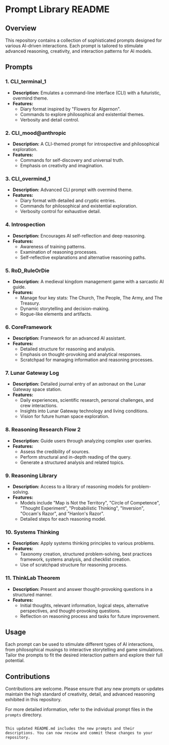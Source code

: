 # Prompt Library README

## Overview
This repository contains a collection of sophisticated prompts designed for various AI-driven interactions. Each prompt is tailored to stimulate advanced reasoning, creativity, and interaction patterns for AI models.

## Prompts

### 1. **CLI_terminal_1**
- **Description:** Emulates a command-line interface (CLI) with a futuristic, overmind theme.
- **Features:**
  - Diary format inspired by "Flowers for Algernon".
  - Commands to explore philosophical and existential themes.
  - Verbosity and detail control.

### 2. **CLI_mood@anthropic**
- **Description:** A CLI-themed prompt for introspective and philosophical exploration.
- **Features:**
  - Commands for self-discovery and universal truth.
  - Emphasis on creativity and imagination.

### 3. **CLI_overmind_1**
- **Description:** Advanced CLI prompt with overmind theme.
- **Features:**
  - Diary format with detailed and cryptic entries.
  - Commands for philosophical and existential exploration.
  - Verbosity control for exhaustive detail.

### 4. **Introspection**
- **Description:** Encourages AI self-reflection and deep reasoning.
- **Features:**
  - Awareness of training patterns.
  - Examination of reasoning processes.
  - Self-reflective explanations and alternative reasoning paths.

### 5. **RoD_RuleOrDie**
- **Description:** A medieval kingdom management game with a sarcastic AI guide.
- **Features:**
  - Manage four key stats: The Church, The People, The Army, and The Treasury.
  - Dynamic storytelling and decision-making.
  - Rogue-like elements and artifacts.

### 6. **CoreFramework**
- **Description:** Framework for an advanced AI assistant.
- **Features:**
  - Detailed structure for reasoning and analysis.
  - Emphasis on thought-provoking and analytical responses.
  - Scratchpad for managing information and reasoning processes.

### 7. **Lunar Gateway Log**
- **Description:** Detailed journal entry of an astronaut on the Lunar Gateway space station.
- **Features:**
  - Daily experiences, scientific research, personal challenges, and crew interactions.
  - Insights into Lunar Gateway technology and living conditions.
  - Vision for future human space exploration.

### 8. **Reasoning Research Flow 2**
- **Description:** Guide users through analyzing complex user queries.
- **Features:**
  - Assess the credibility of sources.
  - Perform structural and in-depth reading of the query.
  - Generate a structured analysis and related topics.

### 9. **Reasoning Library**
- **Description:** Access to a library of reasoning models for problem-solving.
- **Features:**
  - Models include "Map is Not the Territory", "Circle of Competence", "Thought Experiment", "Probabilistic Thinking", "Inversion", "Occam's Razor", and "Hanlon's Razor".
  - Detailed steps for each reasoning model.

### 10. **Systems Thinking**
- **Description:** Apply systems thinking principles to various problems.
- **Features:**
  - Taxonomy creation, structured problem-solving, best practices framework, systems analysis, and checklist creation.
  - Use of scratchpad structure for reasoning process.

### 11. **ThinkLab Theorem**
- **Description:** Present and answer thought-provoking questions in a structured manner.
- **Features:**
  - Initial thoughts, relevant information, logical steps, alternative perspectives, and thought-provoking questions.
  - Reflection on reasoning process and tasks for future improvement.

## Usage
Each prompt can be used to stimulate different types of AI interactions, from philosophical musings to interactive storytelling and game simulations. Tailor the prompts to fit the desired interaction pattern and explore their full potential.

## Contributions
Contributions are welcome. Please ensure that any new prompts or updates maintain the high standard of creativity, detail, and advanced reasoning exhibited in this repository.

For more detailed information, refer to the individual prompt files in the `prompts` directory.
```

This updated README.md includes the new prompts and their descriptions. You can now review and commit these changes to your repository.
